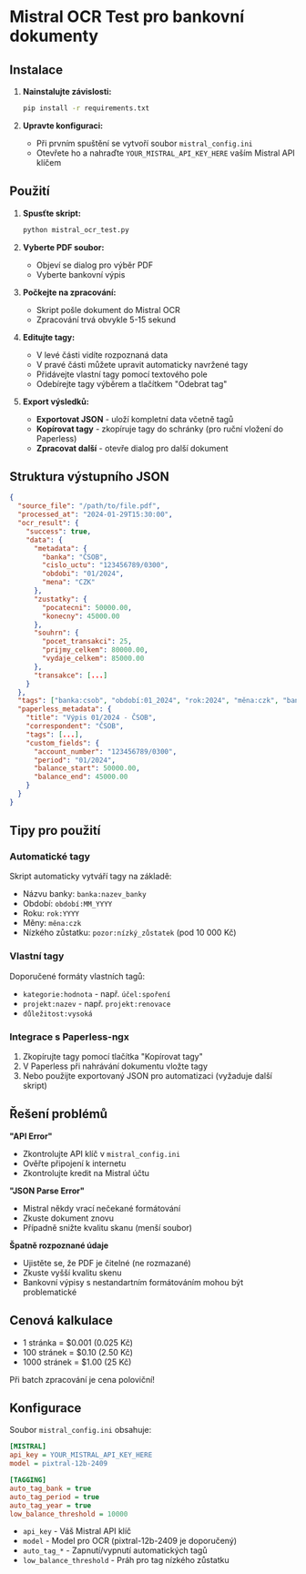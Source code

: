 # Mistral OCR Test pro bankovní dokumenty

## Instalace

1. **Nainstalujte závislosti:**
   ```bash
   pip install -r requirements.txt
   ```

2. **Upravte konfiguraci:**
   - Při prvním spuštění se vytvoří soubor `mistral_config.ini`
   - Otevřete ho a nahraďte `YOUR_MISTRAL_API_KEY_HERE` vaším Mistral API klíčem

## Použití

1. **Spusťte skript:**
   ```bash
   python mistral_ocr_test.py
   ```

2. **Vyberte PDF soubor:**
   - Objeví se dialog pro výběr PDF
   - Vyberte bankovní výpis

3. **Počkejte na zpracování:**
   - Skript pošle dokument do Mistral OCR
   - Zpracování trvá obvykle 5-15 sekund

4. **Editujte tagy:**
   - V levé části vidíte rozpoznaná data
   - V pravé části můžete upravit automaticky navržené tagy
   - Přidávejte vlastní tagy pomocí textového pole
   - Odebírejte tagy výběrem a tlačítkem "Odebrat tag"

5. **Export výsledků:**
   - **Exportovat JSON** - uloží kompletní data včetně tagů
   - **Kopírovat tagy** - zkopíruje tagy do schránky (pro ruční vložení do Paperless)
   - **Zpracovat další** - otevře dialog pro další dokument

## Struktura výstupního JSON

```json
{
  "source_file": "/path/to/file.pdf",
  "processed_at": "2024-01-29T15:30:00",
  "ocr_result": {
    "success": true,
    "data": {
      "metadata": {
        "banka": "ČSOB",
        "cislo_uctu": "123456789/0300",
        "obdobi": "01/2024",
        "mena": "CZK"
      },
      "zustatky": {
        "pocatecni": 50000.00,
        "konecny": 45000.00
      },
      "souhrn": {
        "pocet_transakci": 25,
        "prijmy_celkem": 80000.00,
        "vydaje_celkem": 85000.00
      },
      "transakce": [...]
    }
  },
  "tags": ["banka:csob", "období:01_2024", "rok:2024", "měna:czk", "bankovní_výpis", "finance"],
  "paperless_metadata": {
    "title": "Výpis 01/2024 - ČSOB",
    "correspondent": "ČSOB",
    "tags": [...],
    "custom_fields": {
      "account_number": "123456789/0300",
      "period": "01/2024",
      "balance_start": 50000.00,
      "balance_end": 45000.00
    }
  }
}
```

## Tipy pro použití

### Automatické tagy
Skript automaticky vytváří tagy na základě:
- Názvu banky: `banka:nazev_banky`
- Období: `období:MM_YYYY`
- Roku: `rok:YYYY`
- Měny: `měna:czk`
- Nízkého zůstatku: `pozor:nízký_zůstatek` (pod 10 000 Kč)

### Vlastní tagy
Doporučené formáty vlastních tagů:
- `kategorie:hodnota` - např. `účel:spoření`
- `projekt:nazev` - např. `projekt:renovace`
- `důležitost:vysoká`

### Integrace s Paperless-ngx
1. Zkopírujte tagy pomocí tlačítka "Kopírovat tagy"
2. V Paperless při nahrávání dokumentu vložte tagy
3. Nebo použijte exportovaný JSON pro automatizaci (vyžaduje další skript)

## Řešení problémů

**"API Error"**
- Zkontrolujte API klíč v `mistral_config.ini`
- Ověřte připojení k internetu
- Zkontrolujte kredit na Mistral účtu

**"JSON Parse Error"**
- Mistral někdy vrací nečekané formátování
- Zkuste dokument znovu
- Případně snižte kvalitu skanu (menší soubor)

**Špatně rozpoznané údaje**
- Ujistěte se, že PDF je čitelné (ne rozmazané)
- Zkuste vyšší kvalitu skenu
- Bankovní výpisy s nestandartním formátováním mohou být problematické

## Cenová kalkulace

- 1 stránka = $0.001 (0.025 Kč)
- 100 stránek = $0.10 (2.50 Kč)
- 1000 stránek = $1.00 (25 Kč)

Při batch zpracování je cena poloviční!

## Konfigurace

Soubor `mistral_config.ini` obsahuje:

```ini
[MISTRAL]
api_key = YOUR_MISTRAL_API_KEY_HERE
model = pixtral-12b-2409

[TAGGING]
auto_tag_bank = true
auto_tag_period = true
auto_tag_year = true
low_balance_threshold = 10000
```

- `api_key` - Váš Mistral API klíč
- `model` - Model pro OCR (pixtral-12b-2409 je doporučený)
- `auto_tag_*` - Zapnutí/vypnutí automatických tagů
- `low_balance_threshold` - Práh pro tag nízkého zůstatku